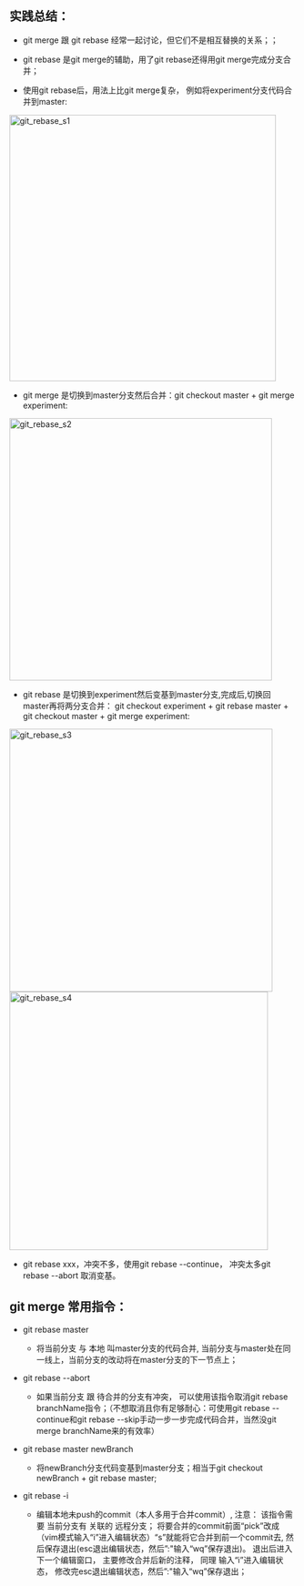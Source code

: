 ## 实践总结：
* git merge 跟 git rebase 经常一起讨论，但它们不是相互替换的关系；；

* git rebase 是git merge的辅助，用了git rebase还得用git merge完成分支合并；

* 使用git rebase后，用法上比git merge复杂， 例如将experiment分支代码合并到master:
<img width="468" alt="git_rebase_s1" src="https://user-images.githubusercontent.com/10185166/182366400-c5d43740-6f02-4e18-b48b-a8cc1a4c9c62.png">

* git merge 是切换到master分支然后合并：git checkout master + git merge experiment:
<img width="461" alt="git_rebase_s2" src="https://user-images.githubusercontent.com/10185166/182366432-ab1ecd2f-9ab8-48ca-b051-da7cb4cab065.png">

* git rebase 是切换到experiment然后变基到master分支,完成后,切换回master再将两分支合并： git checkout experiment + git rebase master + git checkout master + git merge experiment:
<img width="462" alt="git_rebase_s3" src="https://user-images.githubusercontent.com/10185166/182366452-a979d065-ef75-437c-8805-d2969264fecd.png">
<img width="454" alt="git_rebase_s4" src="https://user-images.githubusercontent.com/10185166/182366466-c4c21d06-9aec-4323-b8ce-9c287cbdceaa.png">

* git rebase xxx，冲突不多，使用git rebase --continue， 冲突太多git rebase --abort 取消变基。

## git merge 常用指令：
* git rebase master
  * 将当前分支 与 本地 叫master分支的代码合并, 当前分支与master处在同一线上，当前分支的改动将在master分支的下一节点上；

* git rebase --abort
  * 如果当前分支 跟 待合并的分支有冲突， 可以使用该指令取消git rebase branchName指令；（不想取消且你有足够耐心：可使用git rebase --continue和git rebase --skip手动一步一步完成代码合并，当然没git merge branchName来的有效率）

* git rebase master newBranch
  * 将newBranch分支代码变基到master分支；相当于git checkout newBranch + git rebase master;

* git rebase -i
  * 编辑本地未push的commit（本人多用于合并commit）, 注意： 该指令需要 当前分支有 关联的 远程分支；
  将要合并的commit前面“pick”改成（vim模式输入“i”进入编辑状态）“s”就能将它合并到前一个commit去, 然后保存退出(esc退出编辑状态，然后”:"输入“wq”保存退出)。
  退出后进入下一个编辑窗口， 主要修改合并后新的注释， 同理 输入“i”进入编辑状态， 修改完esc退出编辑状态，然后”:"输入“wq”保存退出；
